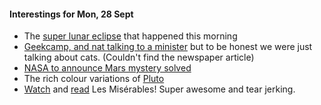 #### Interestings for Mon, 28 Sept

- The [super lunar eclipse](http://www.telegraph.co.uk/news/11895052/Supermoon-lunar-eclipse-2015-Amazing-pictures-of-once-in-a-generation-event-live.html) that happened this morning
- [Geekcamp, and nat talking to a minister](http://mothership.sg/2015/09/check-out-minister-vivian-balakrishnan-doing-his-best-mark-zuckerberg-impression/) but to be honest we were just talking about cats. (Couldn't find the newspaper article)
- [NASA to announce Mars mystery solved](https://www.nasa.gov/press-release/nasa-to-announce-mars-mystery-solved)
- The rich colour variations of [Pluto](http://www.nasa.gov/image-feature/the-rich-color-variations-of-pluto)
- [Watch](http://www.imdb.com/title/tt1707386/) and [read](http://www.amazon.com/Miserables-Signet-Classics-Victor-Hugo/dp/045141943X) Les Misérables! Super awesome and tear jerking.
